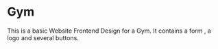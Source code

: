 # Gym
This is a basic Website Frontend Design for a Gym. It contains a form , a logo and several buttons.
